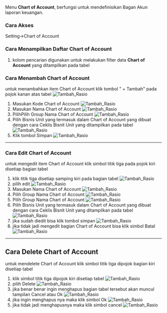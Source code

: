 Menu **Chart of Account**, berfungsi untuk mendefinisikan Bagan Akun laporan keuangan.

### __Cara Akses__
Setting->Chart of Account

### __Cara Menampilkan Daftar Chart of Account__
1. kolom pencarian digunakan untuk melakukan filter data **Chart of Account** yang ditampilkan pada tabel



### __Cara Menambah Chart of Account__
untuk menambahkan item Chart of Account klik tombol " + Tambah" pada pojok kanan atas tabel
![Tambah_Rasio](../../static/img/CoA/t1.jpg)
1. Masukan Kode Chart of Account
![Tambah_Rasio](../../static/img/CoA/t2.jpg)
2. Masukan Nama Chart of Account
![Tambah_Rasio](../../static/img/CoA/t3.jpg)
3. PilihPilih Group Nama Chart of Account 
![Tambah_Rasio](../../static/img/CoA/t4.jpg)
3. Pilih Bisnis Unit yang termasuk dalam Chart of Account yang dibuat dengan cara Ceklis Bisnit Unit yang ditampilkan pada tabel 
![Tambah_Rasio](../../static/img/CoA/t5.jpg)
4. Klik tombol Simpan
![Tambah_Rasio](../../static/img/CoA/t6.jpg)
---
### Cara Edit Chart of Account
untuk mengedit item Chart of Account klik simbol titik tiga pada pojok kiri disetiap bagian tabel
1. klik titik tiga disetiap samping kiri pada bagian tabel
![Tambah_Rasio](../../static/img/CoA/e1.png)
2. pilih edit
![Tambah_Rasio](../../static/img/CoA/e2.png)
3. Masukan Nama Chart of Account
![Tambah_Rasio](../../static/img/CoA/e3.png)
4. Pilih Group Nama Chart of Account 
![Tambah_Rasio](../../static/img/CoA/e4.png)
5. Pilih Group Nama Chart of Account 
![Tambah_Rasio](../../static/img/CoA/e5.png)
6. Pilih Bisnis Unit yang termasuk dalam Chart of Account yang dibuat dengan cara Ceklis Bisnit Unit yang ditampilkan pada tabel
![Tambah_Rasio](../../static/img/CoA/e6.png)
7. jika sudah diedit bisa klik tombol simpan
![Tambah_Rasio](../../static/img/CoA/e7.png)
8. jika tidak jadi mengedit bagian Chart of Account bisa klik simbol Batal
![Tambah_Rasio](../../static/img/CoA/e8.png)
---


## Cara Delete Chart of Account
untuk mendelete Chart of Account klik simbol titik tiga dipojok bagian kiri disetiap tabel
1. klik simbol titik tiga dipojok kiri disetiap tabel
![Tambah_Rasio](../../static/img/CoA/D0.png)
2. pilih Delete
![Tambah_Rasio](../../static/img/CoA/D1.png)
3. jika benar benar ingin menghapus bagian tabel tersebut akan muncul tampilan Cancel atau Ok 
![Tambah_Rasio](../../static/img/CoA/D4.png)
4. jika ingin menghapus nya maka klik simbol Ok
![Tambah_Rasio](../../static/img/CoA/D2.png)
5. jika tidak jadi menghapusnya maka klik simbol cancel
![Tambah_Rasio](../../static/img/CoA/D3.png)

<!-- fitu tabel -->
